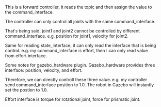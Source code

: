 This is a forward controller, it reads the topic and then assign the value to the command_interface.

The controller can only control all joints with the same command_interface.

That's being said, joint1 and joint2 cannot be controlled by different command_interface. e.g. position for joint1, velocity for joint2.

Same for reading state_interface, it can only read the interface that is being control. e.g. my command_interface is effort, then I can only read value from effort interface.

Some notes for gazebo_hardware plugin. Gazebo_hardware provides three interface: position, velocity, and effort.

Therefore, we can directly controll these three value. e.g. my controller send command_interface position to 1.0. The robot in Gazebo will instantly set the postion to 1.0.

Effort interface is torque for rotational joint, force for prismatic joint.

